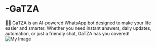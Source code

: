 # -GaTZA
 🤖✨ GaTZA is an AI-powered WhatsApp bot designed to make your life easier and smarter. Whether you need instant answers, daily updates, automation, or just a friendly chat, GaTZA has you covered!  
![My Image](20250823_215130.png)
